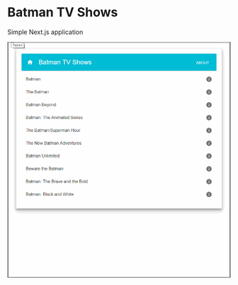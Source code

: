 # Batman TV Shows
Simple Next.js application
  
  
![](https://raw.githubusercontent.com/ValiantsinLopan/next_app/master/demo.gif)

